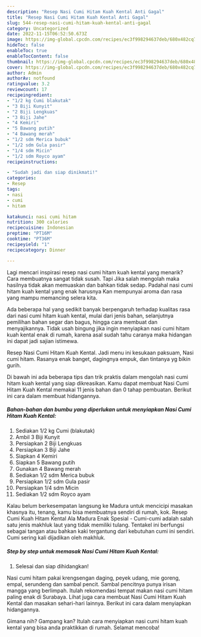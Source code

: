 ```yaml
---
description: "Resep Nasi Cumi Hitam Kuah Kental Anti Gagal"
title: "Resep Nasi Cumi Hitam Kuah Kental Anti Gagal"
slug: 544-resep-nasi-cumi-hitam-kuah-kental-anti-gagal
category: Uncategorized
date: 2022-11-15T06:52:50.673Z
image: https://img-global.cpcdn.com/recipes/ec3f998294637deb/680x482cq70/nasi-cumi-hitam-kuah-kental-foto-resep-utama.jpg
hideToc: false
enableToc: true
enableTocContent: false
thumbnail: https://img-global.cpcdn.com/recipes/ec3f998294637deb/680x482cq70/nasi-cumi-hitam-kuah-kental-foto-resep-utama.jpg
cover: https://img-global.cpcdn.com/recipes/ec3f998294637deb/680x482cq70/nasi-cumi-hitam-kuah-kental-foto-resep-utama.jpg
author: Admin
authorAv: notfound
ratingvalue: 3.2
reviewcount: 17
recipeingredient:
- "1/2 kg Cumi blakutak"
- "3 Biji Kunyit"
- "2 Biji Lengkuas"
- "3 Biji Jahe"
- "4 Kemiri"
- "5 Bawang putih"
- "4 Bawang merah"
- "1/2 sdm Merica bubuk"
- "1/2 sdm Gula pasir"
- "1/4 sdm Micin"
- "1/2 sdm Royco ayam"
recipeinstructions:

- "Sudah jadi dan siap dinikmati!"
categories:
- Resep
tags:
- nasi
- cumi
- hitam

katakunci: nasi cumi hitam 
nutrition: 300 calories
recipecuisine: Indonesian
preptime: "PT16M"
cooktime: "PT36M"
recipeyield: "1"
recipecategory: Dinner

---
```



Lagi mencari inspirasi resep nasi cumi hitam kuah kental yang menarik? Cara membuatnya sangat tidak susah. Tapi Jika salah mengolah maka hasilnya tidak akan memuaskan dan bahkan tidak sedap. Padahal nasi cumi hitam kuah kental yang enak harusnya Kan mempunyai aroma dan rasa yang mampu memancing selera kita.


Ada beberapa hal yang sedikit banyak berpengaruh terhadap kualitas rasa dari nasi cumi hitam kuah kental, mulai dari jenis bahan, selanjutnya pemilihan bahan segar dan bagus, hingga cara membuat dan menyajikannya. Tidak usah bingung jika ingin menyiapkan nasi cumi hitam kuah kental enak di rumah, karena asal sudah tahu caranya maka hidangan ini dapat jadi sajian istimewa.

Resep Nasi Cumi Hitam Kuah Kental. Jadi menu ini kesukaan paksuam, Nasi cumi hitam. Rasanya enak banget, dagingnya empuk, dan tintanya yg bikin gurih.


Di bawah ini ada beberapa tips dan trik praktis dalam mengolah nasi cumi hitam kuah kental yang siap dikreasikan. Kamu dapat membuat Nasi Cumi Hitam Kuah Kental memakai 11 jenis bahan dan 0 tahap pembuatan. Berikut ini cara dalam membuat hidangannya.

<!--inarticleads1-->

##### Bahan-bahan dan bumbu yang diperlukan untuk menyiapkan Nasi Cumi Hitam Kuah Kental:

1. Sediakan 1/2 kg Cumi (blakutak)
1. Ambil 3 Biji Kunyit
1. Persiapkan 2 Biji Lengkuas
1. Persiapkan 3 Biji Jahe
1. Siapkan 4 Kemiri
1. Siapkan 5 Bawang putih
1. Gunakan 4 Bawang merah
1. Sediakan 1/2 sdm Merica bubuk
1. Persiapkan 1/2 sdm Gula pasir
1. Persiapkan 1/4 sdm Micin
1. Sediakan 1/2 sdm Royco ayam


Kalau belum berkesempatan langsung ke Madura untuk mencicipi masakan khasnya itu, tenang, kamu bisa membuatnya sendiri di rumah, kok. Resep Cumi Kuah Hitam Kental Ala Madura Enak Spesial - Cumi-cumi adalah salah satu jenis makhluk laut yang tidak memiliki tulang. Tentakel ini berfungsi sebagai tangan atau bahkan kaki tergantung dari kebutuhan cumi ini sendiri. Cumi sering kali dijadikan oleh makhluk. 

<!--inarticleads2-->

##### Step by step untuk memasak Nasi Cumi Hitam Kuah Kental:


1. Selesai dan siap dihidangkan!

Nasi cumi hitam pakai krengsengan daging, peyek udang, mie goreng, empal, serundeng dan sambal pencit. Sambal pencitnya punya irisan mangga yang berlimpah. Itulah rekomendasi tempat makan nasi cumi hitam paling enak di Surabaya. Lihat juga cara membuat Nasi Cumi Hitam Kuah Kental dan masakan sehari-hari lainnya. Berikut ini cara dalam menyiapkan hidangannya. 

Gimana nih? Gampang kan? Itulah cara menyiapkan nasi cumi hitam kuah kental yang bisa anda praktikkan di rumah. Selamat mencoba!
